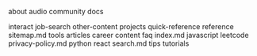 about 
audio 
community 
docs 

interact 
job-search 
other-content 
projects 
quick-reference 
reference 
sitemap.md 
tools
articles 
career 
content 
faq 
index.md 
javascript 
leetcode 
privacy-policy.md 
python 
react 
search.md 
tips 
tutorials